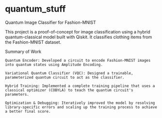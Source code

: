 # quantum_stuff

Quantum Image Classifier for Fashion-MNIST

This project is a proof-of-concept for image classification using a hybrid quantum-classical model built with Qiskit. It classifies clothing items from the Fashion-MNIST dataset.

Summary of Work

    Quantum Encoder: Developed a circuit to encode Fashion-MNIST images into quantum states using Amplitude Encoding.

    Variational Quantum Classifier (VQC): Designed a trainable, parameterized quantum circuit to act as the classifier.

    Hybrid Training: Implemented a complete training pipeline that uses a classical optimizer (COBYLA) to teach the quantum circuit's parameters.

    Optimization & Debugging: Iteratively improved the model by resolving library-specific errors and scaling up the training process to achieve a better final score.
